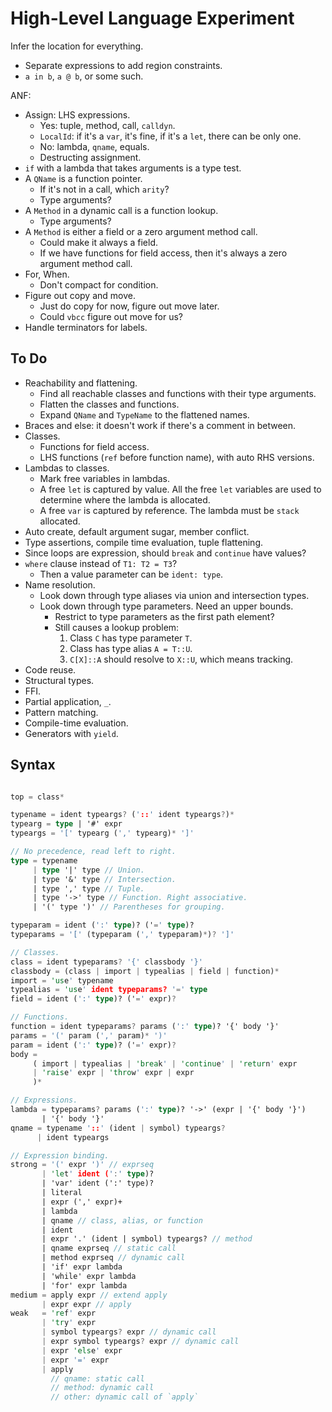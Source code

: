 # High-Level Language Experiment

Infer the location for everything.
- Separate expressions to add region constraints.
- `a in b`, `a @ b`, or some such.

ANF:
- Assign: LHS expressions.
  - Yes: tuple, method, call, `calldyn`.
  - `LocalId`: if it's a `var`, it's fine, if it's a `let`, there can be only one.
  - No: lambda, `qname`, equals.
  - Destructing assignment.
- `if` with a lambda that takes arguments is a type test.
- A `QName` is a function pointer.
  - If it's not in a call, which `arity`?
  - Type arguments?
- A `Method` in a dynamic call is a function lookup.
  - Type arguments?
- A `Method` is either a field or a zero argument method call.
  - Could make it always a field.
  - If we have functions for field access, then it's always a zero argument method call.
- For, When.
  - Don't compact for condition.
- Figure out copy and move.
  - Just do copy for now, figure out move later.
  - Could `vbcc` figure out move for us?
- Handle terminators for labels.

## To Do

- Reachability and flattening.
  - Find all reachable classes and functions with their type arguments.
  - Flatten the classes and functions.
  - Expand `QName` and `TypeName` to the flattened names.
- Braces and else: it doesn't work if there's a comment in between.
- Classes.
  - Functions for field access.
  - LHS functions (`ref` before function name), with auto RHS versions.
- Lambdas to classes.
  - Mark free variables in lambdas.
  - A free `let` is captured by value. All the free `let` variables are used to determine where the lambda is allocated.
  - A free `var` is captured by reference. The lambda must be `stack` allocated.
- Auto create, default argument sugar, member conflict.
- Type assertions, compile time evaluation, tuple flattening.
- Since loops are expression, should `break` and `continue` have values?
- `where` clause instead of `T1: T2 = T3`?
  - Then a value parameter can be `ident: type`.
- Name resolution.
  - Look down through type aliases via union and intersection types.
  - Look down through type parameters. Need an upper bounds.
    - Restrict to type parameters as the first path element?
    - Still causes a lookup problem:
      1. Class `C` has type parameter `T`.
      2. Class has type alias `A = T::U`.
      3. `C[X]::A` should resolve to `X::U`, which means tracking.
- Code reuse.
- Structural types.
- FFI.
- Partial application, `_`.
- Pattern matching.
- Compile-time evaluation.
- Generators with `yield`.

## Syntax

```rs

top = class*

typename = ident typeargs? ('::' ident typeargs?)*
typearg = type | '#' expr
typeargs = '[' typearg (',' typearg)* ']'

// No precedence, read left to right.
type = typename
     | type '|' type // Union.
     | type '&' type // Intersection.
     | type ',' type // Tuple.
     | type '->' type // Function. Right associative.
     | '(' type ')' // Parentheses for grouping.

typeparam = ident (':' type)? ('=' type)?
typeparams = '[' (typeparam (',' typeparam)*)? ']'

// Classes.
class = ident typeparams? '{' classbody '}'
classbody = (class | import | typealias | field | function)*
import = 'use' typename
typealias = 'use' ident typeparams? '=' type
field = ident (':' type)? ('=' expr)?

// Functions.
function = ident typeparams? params (':' type)? '{' body '}'
params = '(' param (',' param)* ')'
param = ident (':' type)? ('=' expr)?
body =
     ( import | typealias | 'break' | 'continue' | 'return' expr
     | 'raise' expr | 'throw' expr | expr
     )*

// Expressions.
lambda = typeparams? params (':' type)? '->' (expr | '{' body '}')
       | '{' body '}'
qname = typename '::' (ident | symbol) typeargs?
      | ident typeargs

// Expression binding.
strong = '(' expr ')' // exprseq
       | 'let' ident (':' type)?
       | 'var' ident (':' type)?
       | literal
       | expr (',' expr)+
       | lambda
       | qname // class, alias, or function
       | ident
       | expr '.' (ident | symbol) typeargs? // method
       | qname exprseq // static call
       | method exprseq // dynamic call
       | 'if' expr lambda
       | 'while' expr lambda
       | 'for' expr lambda
medium = apply expr // extend apply
       | expr expr // apply
weak   = 'ref' expr
       | 'try' expr
       | symbol typeargs? expr // dynamic call
       | expr symbol typeargs? expr // dynamic call
       | expr 'else' expr
       | expr '=' expr
       | apply
         // qname: static call
         // method: dynamic call
         // other: dynamic call of `apply`

```
